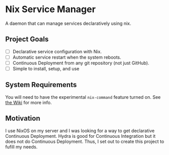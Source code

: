 # Nix Service Manager

A daemon that can manage services declaratively using nix.

## Project Goals

- [ ] Declarative service configuration with Nix.
- [ ] Automatic service restart when the system reboots.
- [ ] Continuous Deployment from any git repository (not just GitHub).
- [ ] Simple to install, setup, and use

## System Requirements

You will need to have the experimental `nix-command` feature turned on. See [the Wiki](https://nixos.wiki/wiki/Nix_command) for more info.

## Motivation

I use NixOS on my server and I was looking for a way to get declarative Continuous Deployment. Hydra is good for Continuous Integration but it does not do Continuous Deployment. Thus, I set out to create this project to fufill my needs.
